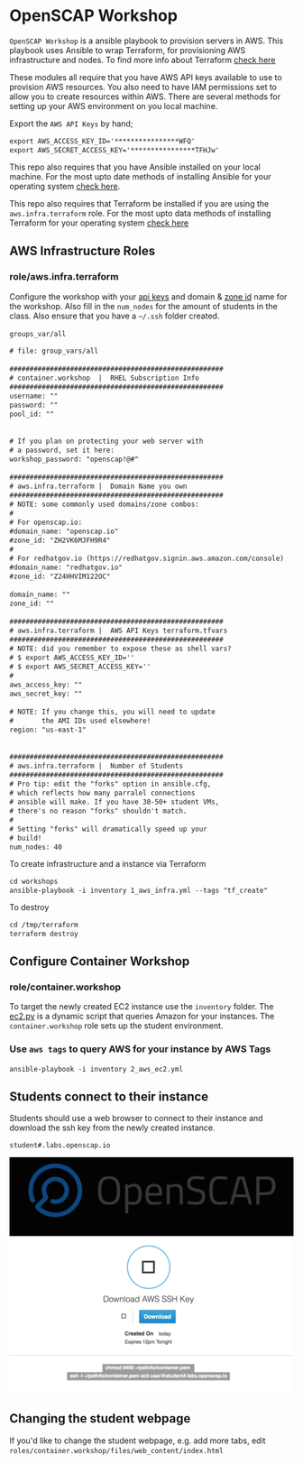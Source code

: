 # OpenSCAP Workshop


`OpenSCAP Workshop` is a ansible playbook to provision servers in AWS. This playbook uses Ansible to wrap Terraform, for provisioning AWS infrastructure and nodes. To find more info about Terraform [check here](https://www.terraform.io/docs/providers/aws/index.html)

These modules all require that you have AWS API keys available to use to provision AWS resources. You also need to have IAM permissions set to allow you to create resources within AWS. There are several methods for setting up your AWS environment on you local machine. 

Export the `AWS API Keys` by hand;

```
export AWS_ACCESS_KEY_ID='****************WFQ'
export AWS_SECRET_ACCESS_KEY='****************TFHJw'
```

This repo also requires that you have Ansible installed on your local machine. For the most upto date methods of installing Ansible for your operating system [check here](http://docs.ansible.com/ansible/intro_installation.html).

This repo also requires that Terraform be installed if you are using the `aws.infra.terraform` role. For the most upto data methods of installing Terraform for your operating system [check here](https://www.terraform.io/downloads.html)


## AWS Infrastructure Roles

### role/aws.infra.terraform

Configure the workshop with your [api keys](https://aws.amazon.com/developers/access-keys/) and domain & [zone id](http://docs.aws.amazon.com/Route53/latest/DeveloperGuide/CreatingHostedZone.html) name for the workshop. Also fill in the `num_nodes` for the amount of students in the class. Also ensure that you have a `~/.ssh` folder created.  

`groups_var/all`

```
# file: group_vars/all

#####################################################
# container.workshop  |  RHEL Subscription Info
#####################################################
username: ""
password: ""
pool_id: ""


# If you plan on protecting your web server with 
# a password, set it here:
workshop_password: "openscap!@#" 

#####################################################
# aws.infra.terraform |  Domain Name you own
#####################################################
# NOTE: some commonly used domains/zone combos:
#
# For openscap.io:
#domain_name: "openscap.io"
#zone_id: "ZH2VK6MJFH9R4"
#
# For redhatgov.io (https://redhatgov.signin.aws.amazon.com/console)
#domain_name: "redhatgov.io"
#zone_id: "Z24HHVIM122OC"

domain_name: ""
zone_id: ""

#####################################################
# aws.infra.terraform |  AWS API Keys terraform.tfvars
#####################################################
# NOTE: did you remember to expose these as shell vars?
# $ export AWS_ACCESS_KEY_ID=''
# $ export AWS_SECRET_ACCESS_KEY=''
#
aws_access_key: ""
aws_secret_key: ""

# NOTE: If you change this, you will need to update
#		the AMI IDs used elsewhere!
region: "us-east-1"


#####################################################
# aws.infra.terraform |  Number of Students
#####################################################
# Pro tip: edit the "forks" option in ansible.cfg,
# which reflects how many parralel connections
# ansible will make. If you have 30-50+ student VMs,
# there's no reason "forks" shouldn't match.
#
# Setting "forks" will dramatically speed up your
# build!
num_nodes: 40
```

To create infrastructure and a instance via Terraform 

```
cd workshops
ansible-playbook -i inventory 1_aws_infra.yml --tags "tf_create" 
```

To destroy

```
cd /tmp/terraform
terraform destroy
```

## Configure Container Workshop

### role/container.workshop

To target the newly created EC2 instance use the `inventory` folder. The [ec2.py](http://docs.ansible.com/ansible/intro_dynamic_inventory.html) is a dynamic script that queries Amazon for your instances. The `container.workshop` role sets up the student environment.

### Use `aws tags` to query AWS for your instance by AWS Tags


```
ansible-playbook -i inventory 2_aws_ec2.yml
```


## Students connect to their instance

Students should use a web browser to connect to their instance and download the ssh key from the newly created instance. 


```
student#.labs.openscap.io
```

![Student Login](img/student-login.png)

## Changing the student webpage

If you'd like to change the student webpage, e.g. add more tabs, edit `roles/container.workshop/files/web_content/index.html`
